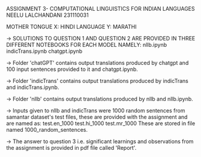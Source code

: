 ASSIGNMENT 3- COMPUTATIONAL LINGUISTICS FOR INDIAN LANGUAGES
NEELU LALCHANDANI
231110031

MOTHER TONGUE X: HINDI
LANGUAGE Y: MARATHI

-> SOLUTIONS TO QUESTION 1 AND QUESTION 2 ARE PROVIDED IN THREE DIFFERENT NOTEBOOKS FOR EACH MODEL NAMELY:
nllb.ipynb
indicTrans.ipynb
chatgpt.ipynb

-> Folder 'chatGPT' contains output translations produced by chatgpt and 100 input sentences provided to it and chatgpt.ipynb. 

-> Folder 'indicTrans' contains output translations produced by indicTrans and indicTrans.ipynb. 

-> Folder 'nllb' contains output translations produced by nllb and nllb.ipynb. 

-> Inputs given to nllb and indicTrans were 1000 random sentences from samantar dataset's test files, these are provided with the assignment and are named as:
test.en_1000
test.hi_1000
test.mr_1000
These are stored in file named 1000_random_sentences.

-> The answer to question 3 i.e. significant learnings and observations from the assignment is provided in pdf file called 'Report'.


